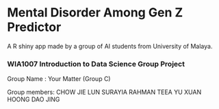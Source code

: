 # Mental Disorder Among Gen Z Predictor 
A R shiny app made by a group of AI students from University of Malaya.

### WIA1007 Introduction to Data Science Group Project

Group Name : Your Matter (Group C)

Group members: 
CHOW JIE LUN
SURAYIA RAHMAN
TEEA YU XUAN
HOONG DAO JING
 
